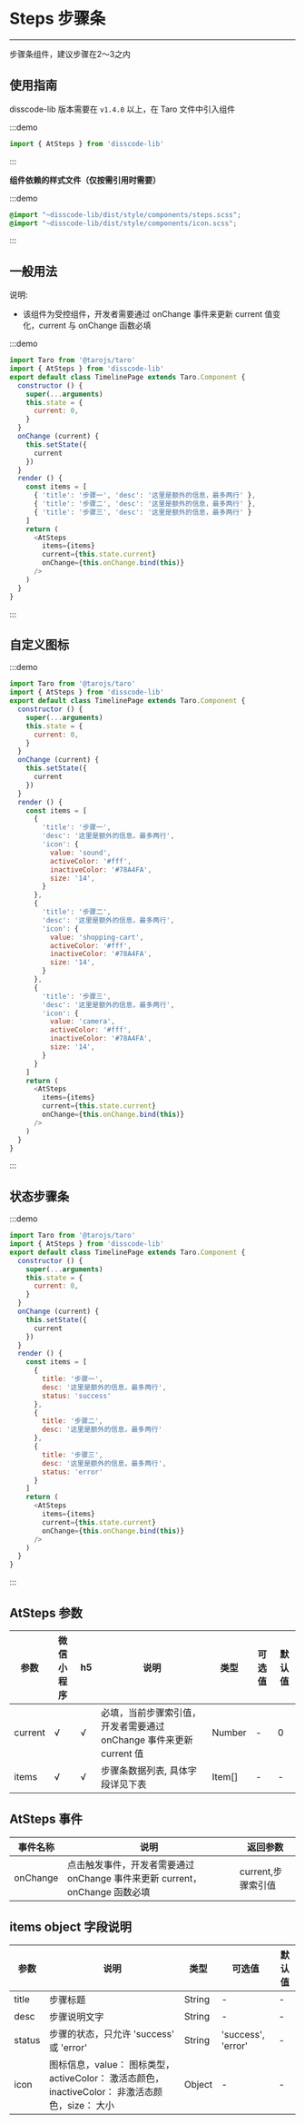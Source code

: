 # Steps 步骤条

---
步骤条组件，建议步骤在2～3之内

## 使用指南

disscode-lib 版本需要在 `v1.4.0` 以上，在 Taro 文件中引入组件

:::demo
```js
import { AtSteps } from 'disscode-lib'
```
:::

**组件依赖的样式文件（仅按需引用时需要）**

:::demo
```scss
@import "~disscode-lib/dist/style/components/steps.scss";
@import "~disscode-lib/dist/style/components/icon.scss";
```
:::

## 一般用法

说明:

* 该组件为受控组件，开发者需要通过 onChange 事件来更新 current 值变化，current 与 onChange 函数必填

:::demo

```js
import Taro from '@tarojs/taro'
import { AtSteps } from 'disscode-lib'
export default class TimelinePage extends Taro.Component {
  constructor () {
    super(...arguments)
    this.state = {
      current: 0,
    }
  }
  onChange (current) {
    this.setState({
      current
    })
  }
  render () {
    const items = [
      { 'title': '步骤一', 'desc': '这里是额外的信息，最多两行' },
      { 'title': '步骤二', 'desc': '这里是额外的信息，最多两行' },
      { 'title': '步骤三', 'desc': '这里是额外的信息，最多两行' }
    ]
    return (
      <AtSteps
        items={items}
        current={this.state.current}
        onChange={this.onChange.bind(this)}
      />
    )
  }
}

```

:::

## 自定义图标

:::demo

```js
import Taro from '@tarojs/taro'
import { AtSteps } from 'disscode-lib'
export default class TimelinePage extends Taro.Component {
  constructor () {
    super(...arguments)
    this.state = {
      current: 0,
    }
  }
  onChange (current) {
    this.setState({
      current
    })
  }
  render () {
    const items = [
      {
        'title': '步骤一',
        'desc': '这里是额外的信息，最多两行',
        'icon': {
          value: 'sound',
          activeColor: '#fff',
          inactiveColor: '#78A4FA',
          size: '14',
        }
      },
      {
        'title': '步骤二',
        'desc': '这里是额外的信息，最多两行',
        'icon': {
          value: 'shopping-cart',
          activeColor: '#fff',
          inactiveColor: '#78A4FA',
          size: '14',
        }
      },
      {
        'title': '步骤三',
        'desc': '这里是额外的信息，最多两行',
        'icon': {
          value: 'camera',
          activeColor: '#fff',
          inactiveColor: '#78A4FA',
          size: '14',
        }
      }
    ]
    return (
      <AtSteps
        items={items}
        current={this.state.current}
        onChange={this.onChange.bind(this)}
      />
    )
  }
}
```

:::

## 状态步骤条

:::demo

```js
import Taro from '@tarojs/taro'
import { AtSteps } from 'disscode-lib'
export default class TimelinePage extends Taro.Component {
  constructor () {
    super(...arguments)
    this.state = {
      current: 0,
    }
  }
  onChange (current) {
    this.setState({
      current
    })
  }
  render () {
    const items = [
      {
        title: '步骤一',
        desc: '这里是额外的信息，最多两行',
        status: 'success'
      },
      {
        title: '步骤二',
        desc: '这里是额外的信息，最多两行'
      },
      {
        title: '步骤三',
        desc: '这里是额外的信息，最多两行',
        status: 'error'
      }
    ]
    return (
      <AtSteps
        items={items}
        current={this.state.current}
        onChange={this.onChange.bind(this)}
      />
    )
  }
}
```

:::

## AtSteps 参数

| 参数  | 微信小程序 | h5 | 说明   | 类型    | 可选值 | 默认值 |
|------|----------|----|-----|---------|--------|--------|
| current | √   | √  | 必填，当前步骤索引值，开发者需要通过 onChange 事件来更新 current 值 | Number  | -      | 0   |
| items | √  | √  | 步骤条数据列表, 具体字段详见下表  | Item[] | - | -  |

## AtSteps 事件

| 事件名称 | 说明          | 返回参数  |
|---------- |-------------- |---------- |
| onChange | 点击触发事件，开发者需要通过 onChange 事件来更新 current，onChange 函数必填  | current,步骤索引值  |

## items object 字段说明

| 参数  | 说明 | 类型    | 可选值 | 默认值 |
|------|-----|---------|--------|--------|
| title | 步骤标题 | String  | - | -  |
| desc | 步骤说明文字  | String | - | -  |
| status | 步骤的状态，只允许 'success' 或 'error' | String | 'success', 'error' | - |
| icon | 图标信息，value： 图标类型，activeColor： 激活态颜色，inactiveColor： 非激活态颜色，size： 大小 | Object | - | - |
